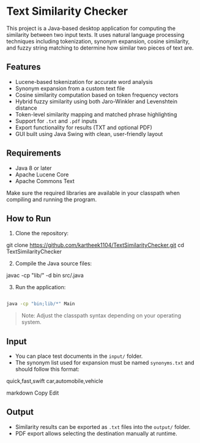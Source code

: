 # Text Similarity Checker

This project is a Java-based desktop application for computing the similarity between two input texts. It uses natural language processing techniques including tokenization, synonym expansion, cosine similarity, and fuzzy string matching to determine how similar two pieces of text are.

## Features

- Lucene-based tokenization for accurate word analysis
- Synonym expansion from a custom text file
- Cosine similarity computation based on token frequency vectors
- Hybrid fuzzy similarity using both Jaro-Winkler and Levenshtein distance
- Token-level similarity mapping and matched phrase highlighting
- Support for `.txt` and `.pdf` inputs
- Export functionality for results (TXT and optional PDF)
- GUI built using Java Swing with clean, user-friendly layout



## Requirements

- Java 8 or later
- Apache Lucene Core
- Apache Commons Text

Make sure the required libraries are available in your classpath when compiling and running the program.

## How to Run

1. Clone the repository:

git clone https://github.com/kartheek1104/TextSimilarityChecker.git
cd TextSimilarityChecker



2. Compile the Java source files:

javac -cp "lib/" -d bin src/.java


3. Run the application:

```bash

java -cp "bin;lib/*" Main
```



> Note: Adjust the classpath syntax depending on your operating system.

## Input

- You can place test documents in the `input/` folder.
- The synonym list used for expansion must be named `synonyms.txt` and should follow this format:

quick,fast,swift
car,automobile,vehicle

markdown
Copy
Edit

## Output

- Similarity results can be exported as `.txt` files into the `output/` folder.
- PDF export allows selecting the destination manually at runtime.
